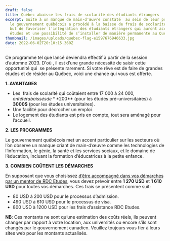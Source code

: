 ```yaml
---
draft: false
title: Québec abaisse les frais de scolarité des étudiants étrangers
excerpt: Suite à un manque de main-d'œuvre constaté  au sein de leur province,
  le gouvernement québécois a procédé à la baisse de frais de scolarité dans le
  but de favoriser l'intégration des étudiants étrangers qui auront accès aux
  études et une possibilité de s’installer de manière permanente au Québec.
thumbnail: /images/uploads/quebec-flag-e1597676946633.jpg
date: 2022-06-02T20:10:15.360Z
---
```

Ce programme tel que lancé deviendra effectif à partir de la session d’automne 2023. D'où , il est d’une grande nécessité de saisir cette opportunité qui  se présente rarement. Si votre rêve est de faire de grandes études et de résider au Québec, voici une chance qui vous est offerte.

**1. AVANTAGES**

* Les  frais de scolarité qui coûtaient entre 17 000 à 24 000$, ont été rabaissés de **200$** (pour les études pré-universitaires) à **3000$** (pour les études universitaires).
* Une facilité pour décrocher un emploi
* Le logement des étudiants est pris en compte, tout sera aménagé pour l’accueil.

**2. LES PROGRAMMES**

Le gouvernement québécois met un accent particulier sur les secteurs où l’on observe un manque criant de main-d’œuvre comme les technologies de l’information, le génie, la santé et les services sociaux, et le domaine de l’éducation, incluant la formation d’éducatrices à la petite enfance.

**3. COMBIEN COÛTENT LES DÉMARCHES**

En supposant que vous choisissez [d’être accompagné dans vos démarches par un mentor de RDC Etudes](https://www.rdcetudes.com/accompagnement), vous devez prévoir entre **1 270 USD** et **1 610 USD** pour toutes vos démarches. Ces frais se présentent comme suit:

* 80 USD à 200 USD pour le processus d’admission.
* 490 USD à 610 USD pour le processus de visa.
* 800 USD à 1200 USD pour les frais d’assistance RDC Etudes.

**NB**: Ces montants ne sont qu’une estimation des coûts réels, ils peuvent changer par rapport à votre location, aux universités ou encore s’ils sont changés par le gouvernement canadien. Veuillez toujours vous fier à leurs sites web pour les montants actualisés.